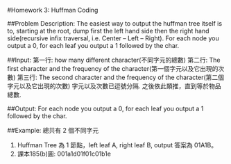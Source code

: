 #Homework 3: Huffman Coding

##Problem Description:
The easiest way to output the huffman tree itself is to, starting at the root, dump first the left hand side then the right hand side(recursive infix traversal, i.e. Center – Left – Right). For each node you output a 0, for each leaf you output a 1 followed by the char.

##Input:
第一行: how many different character(不同字元的總數)
第二行: The first character and the frequency of the character(第一個字元以及它出現的次數)
第三行: The second character and the frequency of the character(第二個字元以及它出現的次數)
字元以及次數已逗號分隔.
之後依此類推，直到等於物品總數.

##Output:
For each node you output a 0, for each leaf you output a 1 followed by the char.

##Example:
總共有 2 個不同字元
1. Huffman Tree 為 1 節點，left leaf A, right leaf B, output 答案為 01A1B。
2. 課本185(b)圖: 001a1d01f01c01b1e
